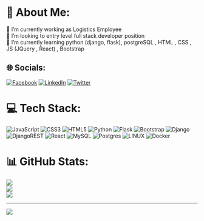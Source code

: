 # 💫 About Me:
🔭 I’m currently working as Logistics Employee<br>👯 I’m looking to entry level full stack developer position<br>🌱 I’m currently learning python (django, flask), postgreSQL , HTML , CSS , JS (JQuery , React) , Bootstrap<br>


## 🌐 Socials:
[![Facebook](https://img.shields.io/badge/Facebook-%231877F2.svg?logo=Facebook&logoColor=white)](https://facebook.com/mitsos.ker/) [![LinkedIn](https://img.shields.io/badge/LinkedIn-%230077B5.svg?logo=linkedin&logoColor=white)](https://linkedin.com/in/Dimitrios-Keramidas) [![Twitter](https://img.shields.io/badge/Twitter-%231DA1F2.svg?logo=Twitter&logoColor=white)](https://twitter.com/M1ts0ul4S) 

# 💻 Tech Stack:
![JavaScript](https://img.shields.io/badge/javascript-%23323330.svg?style=flat&logo=javascript&logoColor=%23F7DF1E) ![CSS3](https://img.shields.io/badge/css3-%231572B6.svg?style=flat&logo=css3&logoColor=white) ![HTML5](https://img.shields.io/badge/html5-%23E34F26.svg?style=flat&logo=html5&logoColor=white) ![Python](https://img.shields.io/badge/python-3670A0?style=flat&logo=python&logoColor=ffdd54) ![Flask](https://img.shields.io/badge/flask-%23000.svg?style=flat&logo=flask&logoColor=white) ![Bootstrap](https://img.shields.io/badge/bootstrap-%23563D7C.svg?style=flat&logo=bootstrap&logoColor=white) ![Django](https://img.shields.io/badge/django-%23092E20.svg?style=flat&logo=django&logoColor=white) ![DjangoREST](https://img.shields.io/badge/DJANGO-REST-ff1709?style=flat&logo=django&logoColor=white&color=ff1709&labelColor=gray) ![React](https://img.shields.io/badge/react-%2320232a.svg?style=flat&logo=react&logoColor=%2361DAFB) ![MySQL](https://img.shields.io/badge/mysql-%2300f.svg?style=flat&logo=mysql&logoColor=white) ![Postgres](https://img.shields.io/badge/postgres-%23316192.svg?style=flat&logo=postgresql&logoColor=white) ![LINUX](https://img.shields.io/badge/Linux-FCC624?style=flat&logo=linux&logoColor=black) ![Docker](https://img.shields.io/badge/docker-%230db7ed.svg?style=flat&logo=docker&logoColor=white)
# 📊 GitHub Stats:
![](https://github-readme-stats.vercel.app/api?username=dkeram&theme=dark&hide_border=false&include_all_commits=true&count_private=true)<br/>
![](https://github-readme-streak-stats.herokuapp.com/?user=dkeram&theme=dark&hide_border=false)<br/>
![](https://github-readme-stats.vercel.app/api/top-langs/?username=dkeram&theme=dark&hide_border=false&include_all_commits=true&count_private=true&layout=compact)

---
[![](https://visitcount.itsvg.in/api?id=m1ts0ulas&icon=0&color=0)](https://visitcount.itsvg.in)

<!-- Proudly created with GPRM ( https://gprm.itsvg.in ) -->
